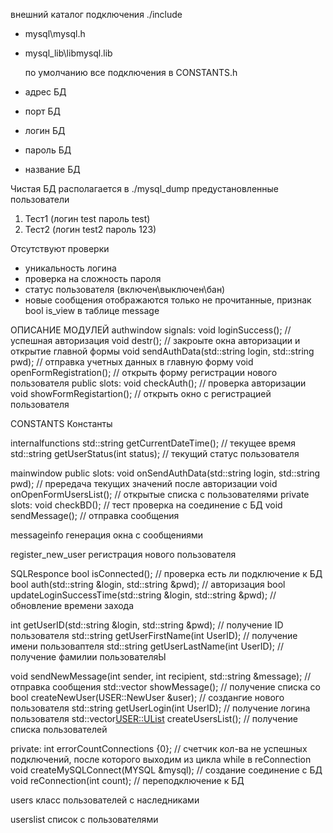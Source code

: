 внешний каталог подключения ./include
- mysql\mysql.h
- mysql_lib\libmysql.lib

  по умолчанию все подключения в CONSTANTS.h
- адрес БД
- порт БД
- логин БД
- пароль БД
- название БД

Чистая БД располагается в ./mysql_dump
предустановленные пользователи
1. Тест1 (логин test пароль test)
2. Тест2 (логин test2 пароль 123)

Отсутствуют проверки
- уникальность логина
- проверка на сложность пароля
- статус пользователя (включен\выключен\бан)
- новые сообщения отображаются только не прочитанные, признак bool is_view в таблице message

ОПИСАНИЕ МОДУЛЕЙ
authwindow
signals:
    void loginSuccess();                                            // успешная авторизация
    void destr();                                                   // закроыте окна авторизации и открытие главной формы
    void sendAuthData(std::string login, std::string pwd);          // отправка учетных данных в главную форму
    void openFormRegistration();                                    // открыть форму регистрации нового пользователя
public slots:
    void checkAuth();                                               // проверка авторизации
    void showFormRegistartion();                                    // открыть окно с регистрацией пользователя

CONSTANTS 
Константы

internalfunctions
std::string getCurrentDateTime();                                   // текущее время
std::string getUserStatus(int status);                              // текущий статус пользователя

mainwindow
public slots:
    void onSendAuthData(std::string login, std::string pwd);       // прередача текущих значений после авторизации
    void onOpenFormUsersList();                                    // открытые списка с пользователями
private slots:
    void checkBD();                                                // тест проверка на соединение с БД
    void sendMessage();                                            // отправка сообщения

messageinfo
генерация окна с сообщениями

register_new_user
регистрация нового пользователя

SQLResponce
   bool isConnected();                                             // проверка есть ли подключение к БД
   bool auth(std::string &login, std::string &pwd);                // авторизация
   bool updateLoginSuccessTime(std::string &login,
                               std::string &pwd);                  // обновление времени захода

   int getUserID(std::string &login, std::string &pwd);            // получение ID пользователя
   std::string getUserFirstName(int UserID);                       // получение имени пользоваптеля
   std::string getUserLastName(int UserID);                        // получение фамилии пользователяЫ

   void sendNewMessage(int sender, int recipient, std::string &message);     // отправка сообщения
   std::vector<Message> showMessage();                               // получение списка со
   bool createNewUser(USER::NewUser &user);                        // создангие нового пользователя
   std::string getUserLogin(int UserID);                           // получение логина пользователя
   std::vector<USER::UList> createUsersList();                     // получение списка пользователей
  
   private:
    int errorCountConnections {0};                      // счетчик кол-ва не успешных подключений, после которого выходим из цикла while в reConnection
    void createMySQLConnect(MYSQL &mysql);              // создание соединение с БД
    void reConnection(int count);                       // переподключение к БД

users
класс пользователей с наследниками

userslist
список с пользователями
